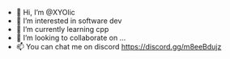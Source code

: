 - 👋 Hi, I’m @XYOlic
- 👀 I’m interested in software dev
- 🌱 I’m currently learning cpp
- 💞️ I’m looking to collaborate on ...
- 📫 You can chat me on discord https://discord.gg/m8eeBdujz

